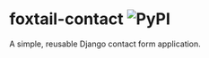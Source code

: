 # foxtail-contact  ![PyPI](https://img.shields.io/pypi/v/foxtail-contact)
A simple, reusable Django contact form application.
